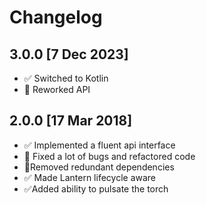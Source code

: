 # Changelog

## 3.0.0 [7 Dec 2023]

- ✅  Switched to Kotlin
- 🧹  Reworked API

## 2.0.0 [17 Mar 2018]

- ✅ Implemented a fluent api interface
- 🧰 Fixed a lot of bugs and refactored code
- 🧹Removed redundant dependencies
- ✅ Made Lantern lifecycle aware
- ✅Added ability to pulsate the torch
  